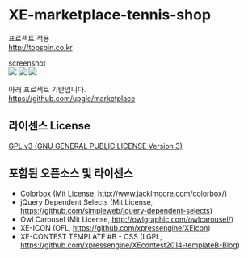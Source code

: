 # XE-marketplace-tennis-shop

프로젝트 적용<br>
http://topspin.co.kr

screenshot
<br>
<img src='https://github.com/jungh0/XE-marketplace-tennis-shop/blob/master/img/_1.PNG'/>
<img src='https://github.com/jungh0/XE-marketplace-tennis-shop/blob/master/img/_2.PNG'/>
<img src='https://github.com/jungh0/XE-marketplace-tennis-shop/blob/master/img/_3.PNG'/>


아래 프로젝트 기반입니다.<br>
https://github.com/upgle/marketplace<br>




<h2>라이센스 License</h2>
<p><a href="https://github.com/jungh0/XE-marketplace-tennis-shop/blob/master/LICENSE">GPL v3 (GNU GENERAL PUBLIC LICENSE Version 3)</a></p>
<h2>포함된 오픈소스 및 라이센스</h2>

<ul>
<li>Colorbox (Mit License, <a href="http://www.jacklmoore.com/colorbox/" rel="nofollow">http://www.jacklmoore.com/colorbox/</a>)</li>
<li>jQuery Dependent Selects (Mit License, <a href="https://github.com/simpleweb/jquery-dependent-selects">https://github.com/simpleweb/jquery-dependent-selects</a>)</li>
<li>Owl Carousel (Mit License, <a href="http://owlgraphic.com/owlcarousel/" rel="nofollow">http://owlgraphic.com/owlcarousel/</a>)</li>
<li>XE-ICON (OFL, <a href="https://github.com/xpressengine/XEIcon">https://github.com/xpressengine/XEIcon</a>)</li>
<li>XE-CONTEST TEMPLATE #B - CSS (LGPL, <a href="https://github.com/xpressengine/XEcontest2014-templateB-Blog">https://github.com/xpressengine/XEcontest2014-templateB-Blog</a>)</li>
</ul>
